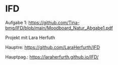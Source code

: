 # IFD 
Aufgabe 1: https://github.com/Tina-bmg/IFD/blob/main/Moodboard_Natur_Abgabe1.pdf 


Projekt mit Lara Herfuth

Hauptre:  https://github.com/LaraHerfurth/IFD


Hauptpag.: https://laraherfurth.github.io/IFD/
